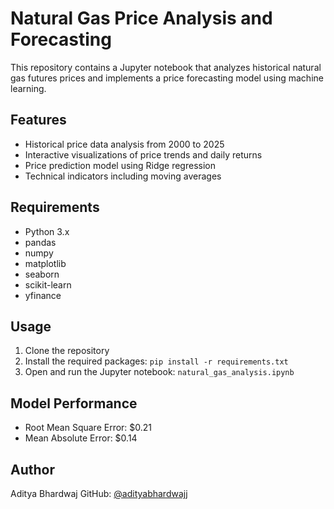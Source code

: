 # Natural Gas Price Analysis and Forecasting

This repository contains a Jupyter notebook that analyzes historical natural gas futures prices and implements a price forecasting model using machine learning.

## Features

- Historical price data analysis from 2000 to 2025
- Interactive visualizations of price trends and daily returns
- Price prediction model using Ridge regression
- Technical indicators including moving averages

## Requirements

- Python 3.x
- pandas
- numpy
- matplotlib
- seaborn
- scikit-learn
- yfinance

## Usage

1. Clone the repository
2. Install the required packages: `pip install -r requirements.txt`
3. Open and run the Jupyter notebook: `natural_gas_analysis.ipynb`

## Model Performance

- Root Mean Square Error: $0.21
- Mean Absolute Error: $0.14

## Author

Aditya Bhardwaj
GitHub: [@adityabhardwajj](https://github.com/adityabhardwajj)